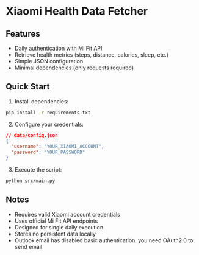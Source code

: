 # Xiaomi Health Data Fetcher

## Features

- Daily authentication with Mi Fit API
- Retrieve health metrics (steps, distance, calories, sleep, etc.)
- Simple JSON configuration
- Minimal dependencies (only requests required)

## Quick Start

1. Install dependencies:

```bash
pip install -r requirements.txt
```

2. Configure your credentials:

```json
// data/config.json
{
  "username": "YOUR_XIAOMI_ACCOUNT",
  "password": "YOUR_PASSWORD"
}
```

3. Execute the script:

```bash
python src/main.py
```

## Notes

- Requires valid Xiaomi account credentials
- Uses official Mi Fit API endpoints
- Designed for single daily execution
- Stores no persistent data locally
- Outlook email has disabled basic authentication, you need OAuth2.0 to send email
